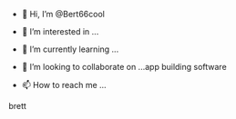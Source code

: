 - 👋 Hi, I’m @Bert66cool
- 👀 I’m interested in ...
- 🌱 I’m currently learning ...
- 💞️ I’m looking to collaborate on ...app building software

- 📫 How to reach me ...

<!---
Bert66cool/Bert66cool is a ✨ special ✨ repository because its `README.md` (this file) appears on your GitHub profile.
You can click the Preview link to take a look at your changes.
--->
brett
